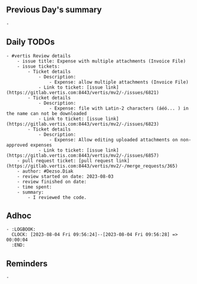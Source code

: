 ## Previous Day's summary
	-
## Daily TODOs
	- #vertis Review details
		- issue title: Expense with multiple attachments (Invoice File)
		- issue tickets:
			- Ticket details
				- Description:
					- Expense: allow multiple attachments (Invoice File)
				- Link to ticket: [issue link](https://gitlab.vertis.com:8443/vertis/mv2/-/issues/6821)
			- Ticket details
				- Description:
					- Expense: file with Latin-2 characters (áéó... ) in the name can not be downloaded
				- Link to ticket: [issue link](https://gitlab.vertis.com:8443/vertis/mv2/-/issues/6823)
			- Ticket details
				- Description:
					- Expense: Allow editing uploaded attachments on non-approved expenses
				- Link to ticket: [issue link](https://gitlab.vertis.com:8443/vertis/mv2/-/issues/6857)
		- pull request ticket: [pull request link](https://gitlab.vertis.com:8443/vertis/mv2/-/merge_requests/365)
		- author: #Dezso.Diak
		- review started on date: 2023-08-03
		- review finished on date:
		- time spent:
		- summary:
			- I reviewed the code.
## Adhoc
	- :LOGBOOK:
	  CLOCK: [2023-08-04 Fri 09:56:24]--[2023-08-04 Fri 09:56:28] =>  00:00:04
	  :END:
## Reminders
	-